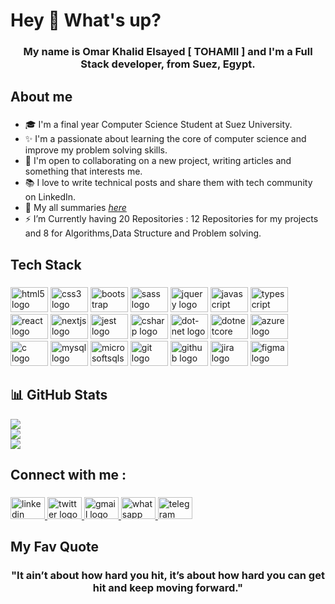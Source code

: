 <h1 align="left">Hey 👋 What's up?</h1>

###

<h3 align="center">My name is Omar Khalid Elsayed [ TOHAMII ] and I'm a  Full Stack developer, from  Suez, Egypt.</h3>

###

<h2 align="left">About me</h2>

###

- 🎓 I'm a final year Computer Science Student at Suez University.
- ✨ I'm a passionate about learning  the core of computer science and  improve my problem solving skills.
- 🎯 I'm open to collaborating on a new project, writing articles and something that interests me.
- 📚 I love to write technical posts and share them with tech community on LinkedIn.
- 📄 My all summaries [_here_](https://drive.google.com/drive/u/0/folders/1U4GGXYNyWr1wb9xgVQcwg9heMahnSH3i)    
- ⚡ I’m Currently having 20 Repositories : 12 Repositories for my projects and 8 for Algorithms,Data Structure and Problem solving.


###
<h2 align="left">Tech Stack</h2>

###

<div align="left">
  <img src="https://cdn.jsdelivr.net/gh/devicons/devicon/icons/html5/html5-original.svg" height="40" width="60" alt="html5 logo"  />
  <img src="https://cdn.jsdelivr.net/gh/devicons/devicon/icons/css3/css3-original.svg" height="40" width="60" alt="css3 logo"  />
  <img src="https://cdn.jsdelivr.net/gh/devicons/devicon/icons/bootstrap/bootstrap-original.svg" height="40" width="60" alt="bootstrap logo"  />
  <img src="https://cdn.jsdelivr.net/gh/devicons/devicon/icons/sass/sass-original.svg" height="40" width="60" alt="sass logo"  />
  <img src="https://cdn.jsdelivr.net/gh/devicons/devicon/icons/jquery/jquery-original.svg" height="40" width="60" alt="jquery logo"  />
  <img src="https://cdn.jsdelivr.net/gh/devicons/devicon/icons/javascript/javascript-original.svg" height="40" width="60" alt="javascript logo"  />
  <img src="https://cdn.jsdelivr.net/gh/devicons/devicon/icons/typescript/typescript-original.svg" height="40" width="60" alt="typescript logo"  />
  <img src="https://cdn.jsdelivr.net/gh/devicons/devicon/icons/react/react-original.svg" height="40" width="60" alt="react logo"  />
  <img src="https://cdn.jsdelivr.net/gh/devicons/devicon/icons/nextjs/nextjs-original.svg" height="40" width="60" alt="nextjs logo"  />
  <img src="https://cdn.jsdelivr.net/gh/devicons/devicon/icons/jest/jest-plain.svg" height="40" width="60" alt="jest logo"  />
  <img src="https://cdn.jsdelivr.net/gh/devicons/devicon/icons/csharp/csharp-original.svg" height="40" width="60" alt="csharp logo"  />
  <img src="https://cdn.jsdelivr.net/gh/devicons/devicon/icons/dot-net/dot-net-original.svg" height="40" width="60" alt="dot-net logo"  />
  <img src="https://cdn.jsdelivr.net/gh/devicons/devicon/icons/dotnetcore/dotnetcore-original.svg" height="40" width="60" alt="dotnetcore logo"  />
  <img src="https://cdn.jsdelivr.net/gh/devicons/devicon/icons/azure/azure-original.svg" height="40" width="60" alt="azure logo"  />
  <img src="https://cdn.jsdelivr.net/gh/devicons/devicon/icons/c/c-original.svg" height="40" width="60" alt="c logo"  />
  <img src="https://cdn.jsdelivr.net/gh/devicons/devicon/icons/mysql/mysql-original.svg" height="40" width="60" alt="mysql logo"  />
  <img src="https://cdn.jsdelivr.net/gh/devicons/devicon/icons/microsoftsqlserver/microsoftsqlserver-plain.svg" height="40" width="60" alt="microsoftsqlserver logo"  />
  <img src="https://cdn.jsdelivr.net/gh/devicons/devicon/icons/git/git-original.svg" height="40" width="60" alt="git logo"  />
  <img src="https://cdn.jsdelivr.net/gh/devicons/devicon/icons/github/github-original.svg" height="40" width="60" alt="github logo"  />
  <img src="https://cdn.jsdelivr.net/gh/devicons/devicon/icons/jira/jira-original.svg" height="40" width="60" alt="jira logo"  />
  <img src="https://cdn.jsdelivr.net/gh/devicons/devicon/icons/figma/figma-original.svg" height="40" width="60" alt="figma logo"  />
</div>

###
<h2 align="left">📊 GitHub Stats</h2>


![](https://github-readme-stats.vercel.app/api?username=OmarKhaleed&theme=tokyonight&hide_border=true&include_all_commits=true&count_private=true)<br/>
![](https://github-readme-streak-stats.herokuapp.com/?user=OmarKhaleed&theme=tokyonight&hide_border=true)<br/>
![](https://github-readme-stats.vercel.app/api/top-langs/?username=OmarKhaleed&theme=tokyonight&hide_border=true&include_all_commits=true&count_private=true&layout=compact)


<h2 align="left">Connect with me :</h2>

###

<div align="left">
  <a href="https://www.linkedin.com/in/omar-khalid-elsayed-9981291b6/" target="_blank">
    <img src="https://raw.githubusercontent.com/maurodesouza/profile-readme-generator/master/src/assets/icons/social/linkedin/default.svg" width="55" height="35" alt="linkedin logo"  />
  </a>
  
  <a href="https://twitter.com/Tohamiii" target="_blank">
    <img src="https://raw.githubusercontent.com/maurodesouza/profile-readme-generator/master/src/assets/icons/social/twitter/default.svg" width="55" height="35" alt="twitter logo"  />
  </a>
  
  <a href="mailto:omarkhaalid76@gmail.com" target="_blank">
    <img src="https://raw.githubusercontent.com/maurodesouza/profile-readme-generator/master/src/assets/icons/social/gmail/default.svg" width="55" height="35" alt="gmail logo"  />
  </a>
 
  <a href="https://wa.me/01284147290" target="_blank">
    <img src="https://raw.githubusercontent.com/maurodesouza/profile-readme-generator/master/src/assets/icons/social/whatsapp/default.svg" width="55" height="35" alt="whatsapp logo"  />
  </a>
  
  <a href="https://t.me/01284147290" target="_blank">
    <img src="https://raw.githubusercontent.com/maurodesouza/profile-readme-generator/master/src/assets/icons/social/telegram/default.svg" width="55" height="35" alt="telegram logo"  />
  </a>
  
</div>


###

<h2 align="left">My Fav  Quote</h2>

###

<h3 align="center">"It ain’t about how hard you hit, it’s about how hard you can get hit and keep moving forward."</h3>

###
